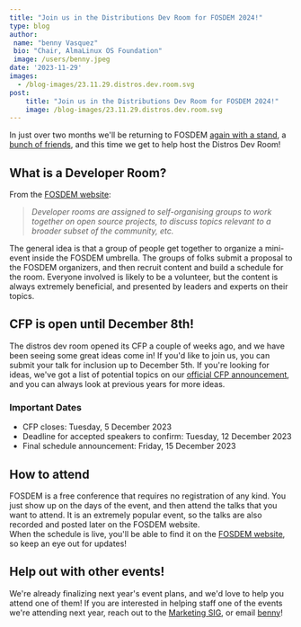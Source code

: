 ```yaml
---
title: "Join us in the Distributions Dev Room for FOSDEM 2024!"
type: blog
author: 
 name: "benny Vasquez"
 bio: "Chair, AlmaLinux OS Foundation"
 image: /users/benny.jpeg
date: '2023-11-29'
images:
  - /blog-images/23.11.29.distros.dev.room.svg
post:
    title: "Join us in the Distributions Dev Room for FOSDEM 2024!"
    image: /blog-images/23.11.29.distros.dev.room.svg
---
```


In just over two months we'll be returning to FOSDEM [again with a stand](https://fosstodon.org/@almalinux/109806681564344149), a [bunch of friends](https://social.linux.pizza/@benny/111468054707170805), and this time we get to help host the Distros Dev Room! 

## What is a Developer Room?

From the [FOSDEM website](https://fosdem.org/2024/news/2023-11-08-devrooms-announced):

> *Developer rooms are assigned to self-organising groups to work together on open source projects, to discuss topics relevant to a broader subset of the community, etc.*

The general idea is that a group of people get together to organize a mini-event inside the FOSDEM umbrella. The groups of folks submit a proposal to the FOSDEM organizers, and then recruit content and build a schedule for the room. Everyone involved is likely to be a volunteer, but the content is always extremely beneficial, and presented by leaders and experts on their topics.

## CFP is open until December 8th!

The distros dev room opened its CFP a couple of weeks ago, and we have been seeing some great ideas come in! If you'd like to join us, you can submit your talk for inclusion up to December 5th. If you're looking for ideas, we've got a list of potential topics on our [official CFP announcement](https://lists.fosdem.org/pipermail/fosdem/2023q4/003529.html), and you can always look at previous years for more ideas.

### Important Dates

* CFP closes: Tuesday, 5 December 2023
* Deadline for accepted speakers to confirm: Tuesday, 12 December 2023
* Final schedule announcement: Friday, 15 December 2023

## How to attend

FOSDEM is a free conference that requires no registration of any kind. You just show up on the days of the event, and then attend the talks that you want to attend. It is an extremely popular event, so the talks are also recorded and posted later on the FOSDEM website.\
When the schedule is live, you'll be able to find it on the [FOSDEM website](https://fosdem.org/2024/schedule/track/distributions/), so keep an eye out for updates!

## Help out with other events!

We're already finalizing next year's event plans, and we'd love to help you attend one of them! If you are interested in helping staff one of the events we're attending next year, reach out to the [Marketing SIG](https://wiki.almalinux.org/sigs/Marketing.html), or email [benny](mailto:benny@almalinux.org)!